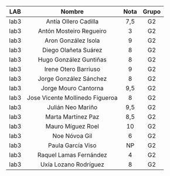 | LAB  | Nombre                          | Nota | Grupo |
|:----:|:-------------------------------:|:----:|:-----:|
| lab3 | Antía Ollero Cadilla            | 7,5  |  G2   |
| lab3 | Antón Mosteiro Regueiro         |  3   |  G2   |
| lab3 | Aron González Isola             |  9   |  G2   |
| lab3 | Diego Olañeta Suárez            |  8   |  G2   |
| lab3 | Hugo González Guntiñas          |  8   |  G2   |
| lab3 | Irene Otero Barriuso            |  9   |  G2   |
| lab3 | Jorge González Sánchez          |  8   |  G2   |
| lab3 | Jorge Mouro Cantorna            | 9,5  |  G2   |
| lab3 | Jose Vicente Mollinedo Figueroa |  8   |  G2   |
| lab3 | Julián Neo Mariño               | 9,5  |  G2   |
| lab3 | Marta Martínez Paz              | 8,5  |  G2   |
| lab3 | Mauro Míguez Roel               |  10  |  G2   |
| lab3 | Noe Nóvoa Gil                   |  6   |  G2   |
| lab3 | Paula García Viso               |  NP  |  G2   |
| lab3 | Raquel Lamas Fernández          |  4   |  G2   |
| lab3 | Uxía Lozano Rodríguez           |  8   |  G2   |